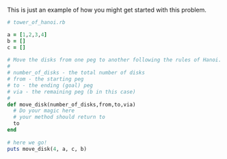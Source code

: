 
This is just an example of how you might get started with this problem.

```ruby
# tower_of_hanoi.rb

a = [1,2,3,4]
b = []
c = []
 
# Move the disks from one peg to another following the rules of Hanoi.
#
# number_of_disks - the total number of disks
# from - the starting peg
# to - the ending (goal) peg
# via - the remaining peg (b in this case)
#
def move_disk(number_of_disks,from,to,via)
  # Do your magic here
  # your method should return to
  to
end
 
# here we go!
puts move_disk(4, a, c, b)
```